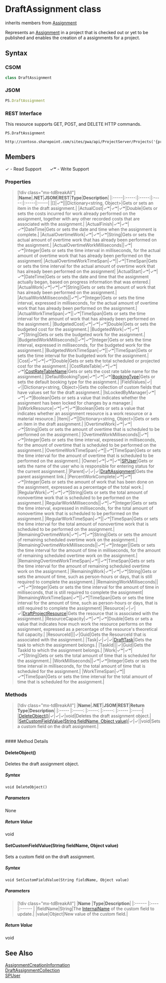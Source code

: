 [comment]: # (Name:DraftAssignment)
[comment]: # (Name:Microsoft.ProjectServer.DraftAssignment)
[comment]: # (Type:class)
[comment]: # (Status:Verified)

# <a name="name"></a>DraftAssignment class

inherits members from [Assignment](Assignment.md)<br/>

<a name="description"></a>Represents an [Assignment](Assignment.md) in a project that is checked out or yet to be published and enables the creation of a assignments for a project.

## <a name="syntax"></a>Syntax

### CSOM

```cs
class DraftAssignment 
```

### JSOM

```javascript
PS.DraftAssignment
```

### REST Interface

This resource supports GET, POST, and DELETE HTTP commands.

```
PS.DraftAssignment

http://contoso.sharepoint.com/sites/pwa/api/ProjectServer/Projects('{projectid}')/Draft/Assignments('{assignmentid}')
```

## <a name="members"></a>Members


&#x2713; - Read Support &nbsp;&nbsp;&nbsp;&nbsp;&nbsp;&nbsp;&#x2713;&#x02B7; - Write Support

### <a name="properties"></a>Properties
> [!div class="mx-tdBreakAll"]
|**Name**|**.NET**|**JSOM**|**REST**|**Type**|**Description**|
|:-----|:-----:|:-----:|:-----:|:-----|:-----|
|<a name="[]"></a>[]|&#x2713;&#x02B7;|||Dictionary&lt;string, Object&gt;|Gets or sets an item in the draft assignment.|
|<a name="ActualCost"></a>ActualCost|&#x2713;&#x02B7;|&#x2713;&#x02B7;|&#x2713;&#x02B7;|Double|Gets or sets the costs incurred for work already performed on the assignment, together with any other recorded costs that are associated with the assignment.|
|<a name="ActualFinish"></a>ActualFinish|&#x2713;&#x02B7;|&#x2713;&#x02B7;|&#x2713;&#x02B7;|DateTime|Gets or sets the date and time when the assignment is complete.|
|<a name="ActualOvertimeWork"></a>ActualOvertimeWork|&#x2713;&#x02B7;|&#x2713;&#x02B7;|&#x2713;&#x02B7;|String|Gets or sets the actual amount of overtime work that has already been performed on the assignment.|
|<a name="ActualOvertimeWorkMilliseconds"></a>ActualOvertimeWorkMilliseconds||&#x2713;&#x02B7;|&#x2713;&#x02B7;|Integer|Gets or sets the time interval in milliseconds, for the actual amount of overtime work that has already been performed on the assignment|
|<a name="ActualOvertimeWorkTimeSpan"></a>ActualOvertimeWorkTimeSpan|&#x2713;&#x02B7;||&#x2713;&#x02B7;|TimeSpan|Gets or sets the time interval for the actual amount of overtime work that has already been performed on the assignment|
|<a name="ActualStart"></a>ActualStart|&#x2713;&#x02B7;|&#x2713;&#x02B7;|&#x2713;&#x02B7;|DateTime|Gets or sets the date and time that the assignment actually began, based on progress information that was entered.|
|<a name="ActualWork"></a>ActualWork|&#x2713;&#x02B7;|&#x2713;&#x02B7;|&#x2713;&#x02B7;|String|Gets or sets the amount of work that has already been performed on the assignment.|
|<a name="ActualWorkMilliseconds"></a>ActualWorkMilliseconds||&#x2713;&#x02B7;|&#x2713;&#x02B7;|Integer|Gets or sets the time interval, expressed in milliseconds, for the actual amount of overtime work that has already been performed on the assignment.|
|<a name="ActualWorkTimeSpan"></a>ActualWorkTimeSpan|&#x2713;&#x02B7;||&#x2713;&#x02B7;|TimeSpan|Gets or sets the time interval for the amount of work that has already been performed on the assignment.|
|<a name="BudgetedCost"></a>BudgetedCost|&#x2713;&#x02B7;|&#x2713;&#x02B7;|&#x2713;&#x02B7;|Double|Gets or sets the budgeted cost for the assignment.|
|<a name="BudgetedWork"></a>BudgetedWork|&#x2713;&#x02B7;|&#x2713;&#x02B7;|&#x2713;&#x02B7;|String|Gets or sets the budgeted work for the assignment.|
|<a name="BudgetedWorkMilliseconds"></a>BudgetedWorkMilliseconds||&#x2713;&#x02B7;|&#x2713;&#x02B7;|Integer|Gets or sets the time interval, expressed in milliseconds, for the budgeted work for the assignment.|
|<a name="BudgetedWorkTimeSpan"></a>BudgetedWorkTimeSpan|&#x2713;&#x02B7;||&#x2713;&#x02B7;|TimeSpan|Gets or sets the time interval for the budgeted work for the assignment.|
|<a name="Cost"></a>Cost|&#x2713;&#x02B7;|&#x2713;&#x02B7;|&#x2713;&#x02B7;|Double|Gets or sets the total scheduled or projected cost for the assignment.|
|<a name="CostRateTable"></a>CostRateTable|&#x2713;&#x02B7;|&#x2713;&#x02B7;|&#x2713;&#x02B7;|[CostRateTableName](CostRateTableName.md)|Gets or sets the cost rate table name for the assignment.|
|<a name="DefaultBookingType"></a>DefaultBookingType|&#x2713;&#x02B7;|&#x2713;&#x02B7;|&#x2713;&#x02B7;|[BookingType](BookingType.md)|Gets or sets the default booking type for the assignment.|
|<a name="FieldValues"></a>FieldValues|&#x2713;|&#x2713;||Dictionary&lt;string, Object&gt;|Gets the collection of custom fields that have values set for the draft assignment.|
|<a name="IsLockedByManager"></a>IsLockedByManager|&#x2713;&#x02B7;|&#x2713;&#x02B7;|&#x2713;&#x02B7;|Boolean|Gets or sets a value that indicates whether the assignment has been locked for changes by a manager.|
|<a name="IsWorkResource"></a>IsWorkResource|&#x2713;&#x02B7;|&#x2713;&#x02B7;|&#x2713;&#x02B7;|Boolean|Gets or sets a value that indicates whether an assignment resource is a work resource or a material resource.|
|<a name="Item"></a>Item||&#x2713;&#x02B7;||Dictionary&lt;string, Object&gt;|Gets or sets an item in the draft assignment.|
|<a name="OvertimeWork"></a>OvertimeWork|&#x2713;&#x02B7;|&#x2713;&#x02B7;|&#x2713;&#x02B7;|String|Gets or sets the amount of overtime that is scheduled to be performed on the assignment.|
|<a name="OvertimeWorkMilliseconds"></a>OvertimeWorkMilliseconds||&#x2713;&#x02B7;|&#x2713;&#x02B7;|Integer|Gets or sets the time interval, expressed in milliseconds, for the amount of overtime that is scheduled to be performed on the assignment.|
|<a name="OvertimeWorkTimeSpan"></a>OvertimeWorkTimeSpan|&#x2713;&#x02B7;||&#x2713;&#x02B7;|TimeSpan|Gets or sets the time interval for the amount of overtime that is scheduled to be performed on the assignment.|
|<a name="Owner"></a>Owner|&#x2713;&#x02B7;|&#x2713;&#x02B7;|&#x2713;&#x02B7;|[SPUser](https://msdn.microsoft.com/en-us/library/microsoft.sharepoint.spuser.aspx)|Gets or sets the name of the user who is responsible for entering status for the current assignment.|
|<a name="Parent"></a>Parent|&#x2713;|&#x2713;|&#x2713;|[DraftAssignment](DraftAssignment.md)|Gets the parent assignment link.|
|<a name="PercentWorkComplete"></a>PercentWorkComplete|&#x2713;&#x02B7;|&#x2713;&#x02B7;|&#x2713;&#x02B7;|Integer|Gets or sets the amount of work that has been done on the assignment, expressed as a percentage of the total work.|
|<a name="RegularWork"></a>RegularWork|&#x2713;&#x02B7;|&#x2713;&#x02B7;|&#x2713;&#x02B7;|String|Gets or sets the total amount of nonovertime work that is scheduled to be performed on the assignment.|
|<a name="RegularWorkMilliseconds"></a>RegularWorkMilliseconds||&#x2713;&#x02B7;|&#x2713;&#x02B7;|Integer|Gets or sets the time interval, expressed in milliseconds, for the total amount of nonovertime work that is scheduled to be performed on the assignment.|
|<a name="RegularWorkTimeSpan"></a>RegularWorkTimeSpan|&#x2713;&#x02B7;||&#x2713;&#x02B7;|TimeSpan|Gets or sets the time interval for the total amount of nonovertime work that is scheduled to be performed on the assignment.|
|<a name="RemainingOvertimeWork"></a>RemainingOvertimeWork|&#x2713;&#x02B7;|&#x2713;&#x02B7;|&#x2713;&#x02B7;|String|Gets or sets the amount of remaining scheduled overtime work on the assignment.|
|<a name="RemainingOvertimeWorkMilliseconds"></a>RemainingOvertimeWorkMilliseconds||&#x2713;&#x02B7;|&#x2713;&#x02B7;|Integer||Gets or sets the time interval for the amount of time in milliseconds, for the amount of remaining scheduled overtime work on the assignment.|
|<a name="RemainingOvertimeWorkTimeSpan"></a>RemainingOvertimeWorkTimeSpan|&#x2713;&#x02B7;||&#x2713;&#x02B7;|TimeSpan|Gets or sets the time interval for the amount of remaining scheduled overtime work on the assignment.|
|<a name="RemainingWork"></a>RemainingWork|&#x2713;&#x02B7;|&#x2713;&#x02B7;|&#x2713;&#x02B7;|String|Gets or sets the amount of time, such as person-hours or days, that is still required to complete the assignment.|
|<a name="RemainingWorkMilliseconds"></a>RemainingWorkMilliseconds||&#x2713;&#x02B7;|&#x2713;&#x02B7;|Integer|Gets or sets the time interval for the amount of time in milliseconds, that is still required to complete the assignment|
|<a name="RemainingWorkTimeSpan"></a>RemainingWorkTimeSpan|&#x2713;&#x02B7;||&#x2713;&#x02B7;|TimeSpan|Gets or sets the time interval for the amount of time, such as person-hours or days, that is still required to complete the assignment|
|<a name="Resource"></a>Resource|&#x2713;|&#x2713;|&#x2713;|[DraftProjectResource](DraftProjectResource.md)|Gets the resource that is associated with the assignment.|
|<a name="ResourceCapacity"></a>ResourceCapacity|&#x2713;&#x02B7;|&#x2713;&#x02B7;|&#x2713;&#x02B7;|Double|Gets or sets a value that indicates how much work the resource performs on the assignment, expressed as a percentage of the resource's theoretical full capacity.|
|<a name="ResourceId"></a>ResourceId|||&#x2713;|Guid|Gets the ResourceId that is associated with the assignment.|
|<a name="Task"></a>Task|&#x2713;|&#x2713;|&#x2713;|[DraftTask](DraftTask.md)|Gets the task to which the assignment belongs.|
|<a name="TaskId"></a>TaskId|||&#x2713;|Guid|Gets the TaskId to which the assignment belongs.|
|<a name="Work"></a>Work|&#x2713;&#x02B7;|&#x2713;&#x02B7;|&#x2713;&#x02B7;|String|Gets or sets the total amount of time that is scheduled for the assignment.|
|<a name="WorkMilliseconds"></a>WorkMilliseconds||&#x2713;&#x02B7;|&#x2713;&#x02B7;|Integer|Gets or sets the time interval in milliseconds, for the total amount of time that is scheduled for the assignment.|
|<a name="WorkTimeSpan"></a>WorkTimeSpan|&#x2713;&#x02B7;||&#x2713;&#x02B7;|TimeSpan|Gets or sets the time interval for the total amount of time that is scheduled for the assignment.|

### <a name="methods"></a>Methods
> [!div class="mx-tdBreakAll"]
|**Name**|**.NET**|**JSOM**|**REST**|**Return Type**|**Description**|
|:----- |:-----: |:-----: |:-----: |:----- |:-----|
|[DeleteObject()](#DeleteObject__)|&#x2713;|&#x2713;|&#x2713;|void|Deletes the draft assignment object.|
|[SetCustomFieldValue(String fieldName, Object value)](#SetCustomFieldValue_String_fieldName,_Object_value_)|&#x2713;|&#x2713;||void|Sets a custom field on the draft assignment.|

<br/>
#### Method Details

#### <a name="DeleteObject__"></a>DeleteObject()
 
Deletes the draft assignment object.

##### Syntax

```
void DeleteObject()
```

##### Parameters

None

##### Return Value

void

#### <a name="SetCustomFieldValue_String_fieldName,_Object_value_"></a>SetCustomFieldValue(String fieldName, Object value)
 
Sets a custom field on the draft assignment.

##### Syntax

```
void SetCustomFieldValue(String fieldName, Object value)
```

##### Parameters
> [!div class="mx-tdBreakAll"]
|**Name** |**Type**|**Description**|
|:------ |:----|:------ |
|fieldName|String|The [InternalName](CustomField.md#InternalName) of the custom field to update.|
|value|Object|New value of the custom field.|

##### Return Value

void

## <a name="seeAlso"></a>See Also

[AssignmentCreationInformation](AssignmentCreationInformation.md)<br/>
[DraftAssignmentCollection](DraftAssignmentCollection.md)<br/>
[SPUser](https://msdn.microsoft.com/library/microsoft.sharepoint.spuser.aspx)<br/>
